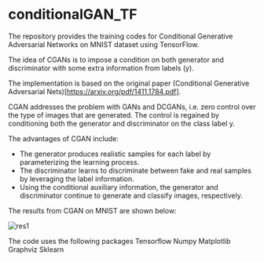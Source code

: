 # conditionalGAN_TF
The repository provides the training codes for Conditional Generative Adversarial Networks on MNIST dataset using TensorFlow.  

The idea of CGANs is to impose a condition on both generator and discriminator with some extra information from labels (y).

The implementation is based on the original paper (Conditional Generative Adversarial Nets)[https://arxiv.org/pdf/1411.1784.pdf].  

CGAN addresses the problem with GANs and DCGANs, i.e. zero control over the type of images that are generated. The control is regained by conditioning both the generator and discriminator on the class label y.

The advantages of CGAN include:

- The generator produces realistic samples for each label by parameterizing the learning process.  
- The discriminator learns to discriminate between fake and real samples by leveraging the label information.  
- Using the conditional auxiliary information, the generator and discriminator continue to generate and classify images, respectively. 

The results from CGAN on MNIST are shown below:


![res1](https://user-images.githubusercontent.com/26203136/184329701-48c84905-b6b0-4af5-8bc4-3844d6b2ce19.png)

The code uses the following packages
Tensorflow
Numpy
Matplotlib
Graphviz
Sklearn
